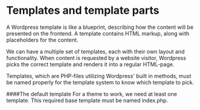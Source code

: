 # Templates and template parts

A Wordpress template is like a blueprint, describing how the content will be presented on the frontend. A template contains HTML markup, along with placeholders for the content.

We can have a multiple set of templates, each with their own layout and functionality. When content is requested by a website visitor, Wordpress picks the correct template and renders it into a regular HTML-page.

Templates, which are PHP-files utilizing Wordpress' built in methods, must be named properly for the template system to know which template to pick.

####The default template
For a theme to work, we need at least one template. This required base template must be named index.php.
